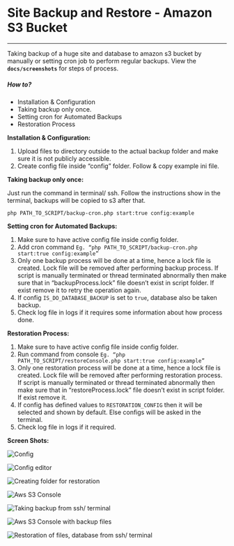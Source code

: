 # Site Backup and Restore - Amazon S3 Bucket
---
Taking backup of a huge site and database to amazon s3 bucket by manually or setting cron job to perform regular backups. View the **`docs/screenshots`** for steps of process.

##### How to?

+ Installation & Configuration
+ Taking backup only once.
+ Setting cron for Automated Backups
+ Restoration Process

**Installation & Configuration:**

1. Upload files to directory outside to the actual backup folder and make sure it is not publicly accessible.
2. Create config file inside “config” folder. Follow & copy example ini file.

**Taking backup only once:**

Just run the command  in terminal/ ssh. Follow the instructions show in the terminal, backups will be copied to s3 after that.

    php PATH_TO_SCRIPT/backup-cron.php start:true config:example

**Setting cron for Automated Backups:**

1. Make sure to have active config file inside config folder.
2. Add cron command `Eg. “php PATH_TO_SCRIPT/backup-cron.php start:true config:example”`
3. Only one backup process will be done at a time, hence a lock file is created. Lock file will be removed after performing backup process. If script is manually terminated or thread terminated abnormally then make sure that in “backupProcess.lock” file doesn’t exist in script folder. If exist remove it to retry the operation again.
4. If config `IS_DO_DATABASE_BACKUP` is set to `true`, database also be taken backup.
5. Check log file in logs if it requires some information about how process done.

**Restoration Process:**

1. Make sure to have active config file inside config folder.
2. Run command from console
`Eg. “php PATH_TO_SCRIPT/restoreConsole.php start:true config:example”`
3. Only one restoration process will be done at a time, hence a lock file is created. Lock file will be removed after performing restoration process. If script is manually terminated or thread terminated abnormally then make sure that in “restoreProcess.lock” file doesn’t exist in script folder. If exist remove it.
4. If config has defined values to `RESTORATION_CONFIG` then it will be selected and shown by default. Else configs will be asked in the terminal.
5. Check log file in logs if it required.

**Screen Shots:**

![Config](https://raw.githubusercontent.com/vijaynaidu/Site-Backup-Restore-AmazonS3/master/docs/screenshots/1.png)

![Config editor](https://raw.githubusercontent.com/vijaynaidu/Site-Backup-Restore-AmazonS3/master/docs/screenshots/2.png)

![Creating folder for restoration](https://raw.githubusercontent.com/vijaynaidu/Site-Backup-Restore-AmazonS3/master/docs/screenshots/3.png)

![Aws S3 Console](https://raw.githubusercontent.com/vijaynaidu/Site-Backup-Restore-AmazonS3/master/docs/screenshots/4.png)

![Taking backup from ssh/ terminal](https://raw.githubusercontent.com/vijaynaidu/Site-Backup-Restore-AmazonS3/master/docs/screenshots/5.png)

![Aws S3 Console with backup files](https://raw.githubusercontent.com/vijaynaidu/Site-Backup-Restore-AmazonS3/master/docs/screenshots/6.png)

![Restoration of files, database from ssh/ terminal](https://raw.githubusercontent.com/vijaynaidu/Site-Backup-Restore-AmazonS3/master/docs/screenshots/7.png)

